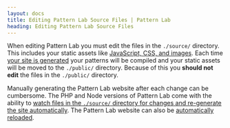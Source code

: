 ```yaml
---
layout: docs
title: Editing Pattern Lab Source Files | Pattern Lab
heading: Editing Pattern Lab Source Files
---
```


When editing Pattern Lab you must edit the files in the `./source/` directory. This includes your static assets like [JavaScript, CSS, and images](/docs/pattern-managing-assets.html). Each time [your site is generated](/docs/generating-pattern-lab.html) your patterns will be compiled and your static assets will be moved to the `./public/` directory. Because of this you **should not edit** the files in the `./public/` directory. 

Manually generating the Pattern Lab website after each change can be cumbersome. The PHP and Node versions of Pattern Lab come with the ability to [watch files in the `./source/` directory for changes and re-generate the site automatically](/docs/advanced-auto-regenerate.html). The Pattern Lab website can also be [automatically reloaded](/docs/advanced-reload-browser.html).
